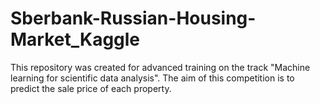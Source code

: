 # Sberbank-Russian-Housing-Market_Kaggle
This repository was created for advanced training on the track "Machine learning for scientific data analysis". The aim of this competition is to predict the sale price of each property.

